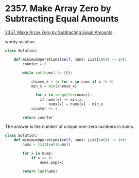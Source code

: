 # 2357. Make Array Zero by Subtracting Equal Amounts
[2357. Make Array Zero by Subtracting Equal Amounts](https://leetcode.com/problems/make-array-zero-by-subtracting-equal-amounts/)

wordy solution
```python
class Solution:

    def minimumOperations(self, nums: List[int]) -> int:
        counter = 0
  
        while set(nums) != {0}:

            choose_x = [x for x in nums if x != 0]
            min_x = min(choose_x)

              for x in range(len(nums)):
                if nums[x] >= min_x:
                    nums[x] = nums[x] - min_x
            counter += 1

        return counter
```

The answer is the number of unique non-zero numbers in nums.

```python
class Solution:
    def minimumOperations(self, nums: List[int]) -> int:
        nums = list(set(nums))

        for x in nums:
            if x == 0:
                nums.pop(x)

        return len(nums)
```